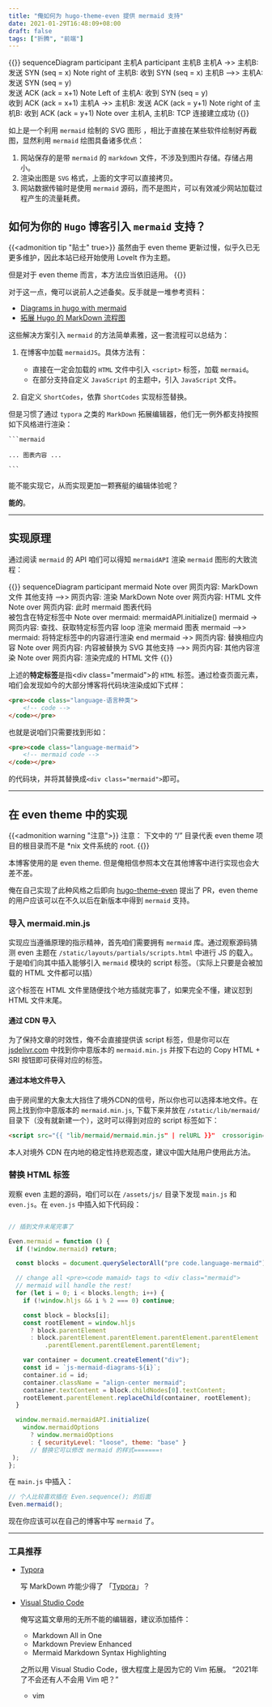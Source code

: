 ```yaml
---
title: "俺如何为 hugo-theme-even 提供 mermaid 支持"
date: 2021-01-29T16:48:09+08:00
draft: false
tags: ["折腾", "前端"]
---
```


{{<mermaid>}}
sequenceDiagram
participant 主机A
participant 主机B
主机A ->> 主机B: 发送 SYN (seq = x)
Note right of 主机B: 收到 SYN (seq = x)
主机B -->> 主机A: 发送 SYN (seq = y)<br/>发送 ACK (ack = x+1)
Note Left of 主机A: 收到 SYN (seq = y)<br/>收到 ACK (ack = x+1)
主机A ->> 主机B: 发送 ACK (ack = y+1)
Note right of 主机B: 收到 ACK (ack = y+1)
Note over 主机A, 主机B: TCP 连接建立成功
{{</mermaid >}}


如上是一个利用 `mermaid` 绘制的 SVG 图形 ，相比于直接在某些软件绘制好再截图，显然利用 `mermaid` 绘图具备诸多优点：

1. 网站保存的是带 `mermaid` 的 `markdown` 文件，不涉及到图片存储。存储占用小。
2. 渲染出图是 `SVG` 格式，上面的文字可以直接拷贝。
3. 网站数据传输时是使用 `mermaid` 源码，而不是图片，可以有效减少网站加载过程产生的流量耗费。

## 如何为你的 `Hugo` 博客引入 `mermaid` 支持？

{{<admonition tip "贴士" true>}}
虽然由于 even theme 更新过慢，似乎久已无更多维护，因此本站已经开始使用 LoveIt 作为主题。

但是对于 even theme 而言，本方法应当依旧适用。
{{</admonition>}}

对于这一点，俺可以说前人之述备矣。反手就是一堆参考资料：

- [Diagrams in hugo with mermaid](https://skeptric.com/diagrams-in-hugo/)
- [拓展 Hugo 的 MarkDown 流程图](https://kentxxq.com/contents/%E6%8B%93%E5%B1%95hugo%E7%9A%84markdown_%E6%B5%81%E7%A8%8B%E5%9B%BEmermaid/)

这些解决方案引入 `mermaid` 的方法简单素雅，这一套流程可以总结为：

1. 在博客中加载 `mermaidJS`。具体方法有：

    - 直接在一定会加载的 `HTML` 文件中引入 `<script>` 标签，加载 `mermaid`。
    - 在部分支持自定义 `JavaScript` 的主题中，引入 `JavaScript` 文件。

2. 自定义 `ShortCodes`，依靠 `ShortCodes` 实现标签替换。

但是习惯了通过 `typora` 之类的 `MarkDown` 拓展编辑器，他们无一例外都支持按照如下风格进行渲染：

    ```mermaid

    ... 图表内容 ...

    ```

能不能实现它，从而实现更加一颗赛艇的编辑体验呢？

**能的**。

---

## 实现原理

通过阅读 `mermaid` 的 API 咱们可以得知 `mermaidAPI` 渲染 `mermaid` 图形的大致流程：

{{<mermaid>}}
sequenceDiagram
participant mermaid
Note over 网页内容: MarkDown 文件
其他支持 -->> 网页内容: 渲染 MarkDown
Note over 网页内容: HTML 文件
Note over 网页内容: 此时 mermaid 图表代码<br/>被包含在特定标签中
Note over mermaid: mermaidAPI.initialize()
mermaid -> 网页内容: 查找、获取特定标签内容
loop 渲染 mermaid 图表
mermaid -->> mermaid: 将特定标签中的内容进行渲染
end
mermaid ->> 网页内容: 替换相应内容
Note over 网页内容: 内容被替换为 SVG
其他支持 -->> 网页内容: 其他内容渲染
Note over 网页内容: 渲染完成的 HTML 文件
{{</mermaid>}}

上述的**特定标签**是指\<div class=\"mermaid">的 `HTML` 标签。通过检查页面元素，咱们会发现如今的大部分博客将代码块渲染成如下式样：

```HTML
<pre><code class="language-语言种类">
    <!-- code -->
</code></pre>
```

也就是说咱们只需要找到形如：

```HTML
<pre><code class="language-mermaid">
    <!-- mermaid code -->
</code></pre>
```

的代码块，并将其替换成``<div class="mermaid">``即可。

---

## 在 even theme 中的实现

{{<admonition warning "注意">}}
注意： 下文中的 “/” 目录代表 even theme 项目的根目录而不是 *nix 文件系统的 root.
{{</admonition>}}

本博客使用的是 even theme. 但是俺相信参照本文在其他博客中进行实现也会大差不差。

俺在自己实现了此种风格之后即向 [hugo-theme-even](https://github.com/olOwOlo/hugo-theme-even) 提出了 PR，even theme 的用户应该可以在不久以后在新版本中得到 `mermaid` 支持。

### 导入 mermaid.min.js

实现应当遵循原理的指示精神，首先咱们需要拥有 `mermaid` 库。通过观察源码猜测 even 主题在 `/static/layouts/partials/scripts.html` 中进行 JS 的载入。于是咱们向其中插入能够引入 `mermaid` 模块的 script 标签。（实际上只要是会被加载的 HTML 文件都可以插）

这个标签在 HTML 文件里随便找个地方插就完事了，如果完全不懂，建议怼到 HTML 文件末尾。

#### 通过 CDN 导入

为了保持文章的时效性，俺不会直接提供该 script 标签，但是你可以在 [jsdelivr.com](https://www.jsdelivr.com/package/npm/mermaid?path=dist) 中找到你中意版本的 `mermaid.min.js` 并按下右边的 Copy HTML + SRI 按钮即可获得对应的标签。

#### 通过本地文件导入

由于房间里的大象太大挡住了境外CDN的信号，所以你也可以选择本地文件。在网上找到你中意版本的 `mermaid.min.js`, 下载下来并放在 `/static/lib/mermaid/` 目录下（没有就新建一个），这时可以得到对应的 script 标签如下：

```html
<script src="{{ "lib/mermaid/mermaid.min.js" | relURL }}"  crossorigin="anonymous"></script>
```

本人对境外 CDN 在内地的稳定性持悲观态度，建议中国大陆用户使用此方法。

### 替换 HTML 标签

观察 even 主题的源码，咱们可以在 `/assets/js/` 目录下发现 `main.js` 和 `even.js`。在 `even.js` 中插入如下代码段：

```javascript

// 插到文件末尾完事了

Even.mermaid = function () {
  if (!window.mermaid) return;

  const blocks = document.querySelectorAll("pre code.language-mermaid");

  // change all <pre><code mamaid> tags to <div class="mermaid">
  // mermaid will handle the rest!
  for (let i = 0; i < blocks.length; i++) {
    if (!window.hljs && i % 2 === 0) continue;

    const block = blocks[i];
    const rootElement = window.hljs
      ? block.parentElement
      : block.parentElement.parentElement.parentElement.parentElement
          .parentElement.parentElement.parentElement;

    var container = document.createElement("div");
    const id = `js-mermaid-diagrams-${i}`;
    container.id = id;
    container.className = "align-center mermaid";
    container.textContent = block.childNodes[0].textContent;
    rootElement.parentElement.replaceChild(container, rootElement);
  }

  window.mermaid.mermaidAPI.initialize(
    window.mermaidOptions
      ? window.mermaidOptions
      : { securityLevel: "loose", theme: "base" }
      // 替换它可以修改 mermaid 的样式=======↑
 );
};
```

在 `main.js` 中插入：

```javascript
// 个人比较喜欢插在 Even.sequence(); 的后面
Even.mermaid();
```

现在你应该可以在自己的博客中写 `mermaid` 了。

---

### 工具推荐

- [Typora](https://typora.io)

  写 MarkDown 咋能少得了 「[Typora](https://typora.io/)」？

- [Visual Studio Code](https://code.visualstudio.com/)

  俺写这篇文章用的无所不能的编辑器，建议添加插件：

  - Markdown All in One
  - Markdown Preview Enhanced
  - Mermaid Markdown Syntax Highlighting

  之所以用 Visual Studio Code，很大程度上是因为它的 Vim 拓展。 “2021年了不会还有人不会用 Vim 吧？”

  - vim
